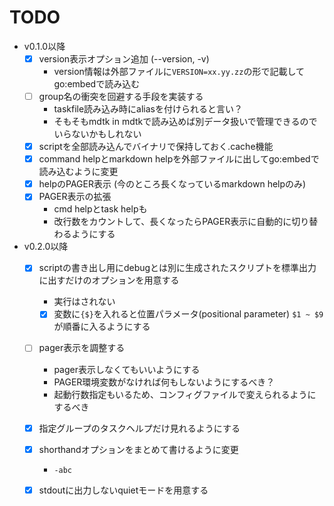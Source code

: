 
# TODO

- v0.1.0以降
    - [x] version表示オプション追加 (--version, -v)
        - version情報は外部ファイルに`VERSION=xx.yy.zz`の形で記載してgo:embedで読み込む
    - [ ] group名の衝突を回避する手段を実装する
        - taskfile読み込み時にaliasを付けられると言い？
        - そもそもmdtk in mdtkで読み込めば別データ扱いで管理できるのでいらないかもしれない
    - [x] scriptを全部読み込んでバイナリで保持しておく.cache機能
    - [x] command helpとmarkdown helpを外部ファイルに出してgo:embedで読み込むように変更
    - [x] helpのPAGER表示 (今のところ長くなっているmarkdown helpのみ)
    - [x] PAGER表示の拡張
        - cmd helpとtask helpも
        - 改行数をカウントして、長くなったらPAGER表示に自動的に切り替わるようにする
- v0.2.0以降
    - [x] scriptの書き出し用にdebugとは別に生成されたスクリプトを標準出力に出すだけのオプションを用意する
        - 実行はされない
        - [x] 変数に`{$}`を入れると位置パラメータ(positional parameter) `$1 ~ $9`が順番に入るようにする
    - [ ] pager表示を調整する
        - pager表示しなくてもいいようにする
        - PAGER環境変数がなければ何もしないようにするべき？
        - 起動行数指定もいるため、コンフィグファイルで変えられるようにするべき
    - [x] 指定グループのタスクヘルプだけ見れるようにする
    - [x] shorthandオプションをまとめて書けるように変更
        - `-abc`
    - [x] stdoutに出力しないquietモードを用意する
    